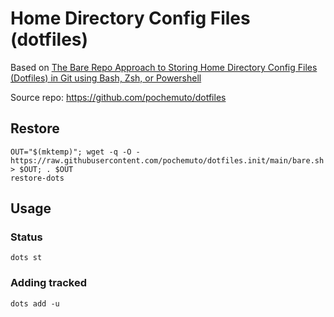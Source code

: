 Home Directory Config Files (dotfiles)
=====================================
Based on [The Bare Repo Approach to Storing Home Directory Config Files (Dotfiles) in Git using Bash, Zsh, or Powershell](https://dev.to/bowmanjd/store-home-directory-config-files-dotfiles-in-git-using-bash-zsh-or-powershell-the-bare-repo-approach-35l3)

Source repo: https://github.com/pochemuto/dotfiles

## Restore

```shell
OUT="$(mktemp)"; wget -q -O - https://raw.githubusercontent.com/pochemuto/dotfiles.init/main/bare.sh > $OUT; . $OUT
restore-dots
```

## Usage
### Status
```
dots st
```

### Adding tracked
```
dots add -u
```
